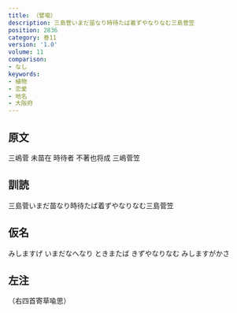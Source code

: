 ```yaml
---
title: （譬喩）
description: 三島菅いまだ苗なり時待たば着ずやなりなむ三島菅笠
position: 2836
category: 巻11
version: '1.0'
volume: 11
comparison:
- なし
keywords:
- 植物
- 恋愛
- 地名
- 大阪府
---
```


## 原文

三嶋菅 未苗在 時待者 不著也将成 三嶋菅笠

## 訓読

三島菅いまだ苗なり時待たば着ずやなりなむ三島菅笠

## 仮名

みしますげ いまだなへなり ときまたば きずやなりなむ みしますがかさ

## 左注

（右四首寄草喩思）
